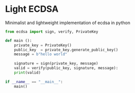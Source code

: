 # Light ECDSA

Minimalist and lightweight implementation of ecdsa in python

```python
from ecdsa import sign, verify, PrivateKey

def main ():
    private_key = PrivateKey()
    public_key  = private_key.generate_public_key() 
    message = b"hello world"
    
    signature = sign(private_key, message)
    valid = verify(public_key, signature, message):
    print(valid)
    
if __name__ == "__main__":
    main()
```
